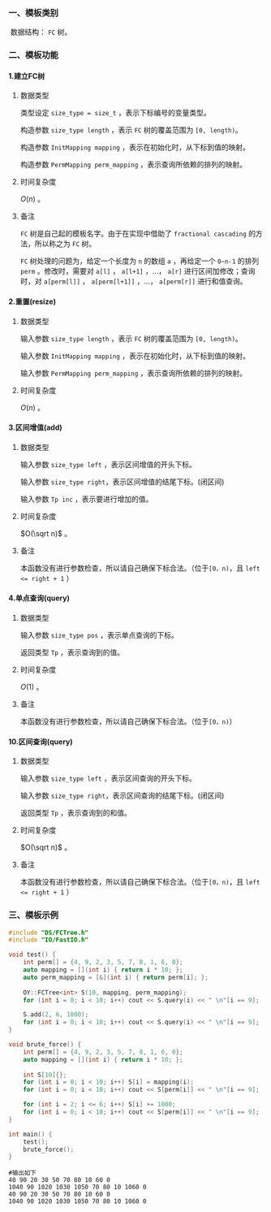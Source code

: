 ### 一、模板类别

​	数据结构： `FC` 树。


### 二、模板功能

#### 1.建立FC树

1. 数据类型

   类型设定 `size_type = size_t` ，表示下标编号的变量类型。

   构造参数 `size_type length` ，表示 `FC` 树的覆盖范围为 `[0, length)`。
   
   构造参数 `InitMapping mapping` ，表示在初始化时，从下标到值的映射。
   
   构造参数 `PermMapping perm_mapping` ，表示查询所依赖的排列的映射。

2. 时间复杂度

    $O(n)$ 。

3. 备注

    `FC` 树是自己起的模板名字。由于在实现中借助了 `fractional cascading` 的方法，所以称之为 `FC` 树。
    
    `FC` 树处理的问题为，给定一个长度为 `n` 的数组 `a` ，再给定一个 `0~n-1` 的排列 `perm` 。修改时，需要对 `a[l]` ， `a[l+1]` ，...， `a[r]` 进行区间加修改；查询时，对 `a[perm[l]]` ， `a[perm[l+1]]` ，...， `a[perm[r]]` 进行和值查询。

#### 2.重置(resize)

1. 数据类型

   输入参数 `size_type length` ，表示 `FC` 树的覆盖范围为 `[0, length)`。
   
   输入参数 `InitMapping mapping` ，表示在初始化时，从下标到值的映射。
   
   输入参数 `PermMapping perm_mapping` ，表示查询所依赖的排列的映射。

2. 时间复杂度

    $O(n)$ 。
   
#### 3.区间增值(add)

1. 数据类型

   输入参数 `size_type left` ，表示区间增值的开头下标。

   输入参数 `size_type right​` ，表示区间增值的结尾下标。(闭区间)

   输入参数 `Tp inc` ，表示要进行增加的值。

2. 时间复杂度

   $O(\sqrt n)$ 。

3. 备注

   本函数没有进行参数检查，所以请自己确保下标合法。（位于`[0，n)`，且 `left <= right + 1` ）

#### 4.单点查询(query)

1. 数据类型

   输入参数 `size_type pos` ，表示单点查询的下标。
   
   返回类型 `Tp` ，表示查询到的值。

2. 时间复杂度

   $O(1)$ 。

3. 备注

   本函数没有进行参数检查，所以请自己确保下标合法。（位于`[0，n)`）

#### 10.区间查询(query)

1. 数据类型

   输入参数 `size_type left​` ，表示区间查询的开头下标。

   输入参数 `size_type right​`，表示区间查询的结尾下标。(闭区间)
   
   返回类型 `Tp` ，表示查询到的和值。

2. 时间复杂度

   $O(\sqrt n)$ 。

3. 备注

   本函数没有进行参数检查，所以请自己确保下标合法。（位于`[0，n)`，且 `left <= right + 1` ）

### 三、模板示例

```c++
#include "DS/FCTree.h"
#include "IO/FastIO.h"

void test() {
    int perm[] = {4, 9, 2, 3, 5, 7, 8, 1, 6, 0};
    auto mapping = [](int i) { return i * 10; };
    auto perm_mapping = [&](int i) { return perm[i]; };
    
    OY::FCTree<int> S(10, mapping, perm_mapping);
    for (int i = 0; i < 10; i++) cout << S.query(i) << " \n"[i == 9];

    S.add(2, 6, 1000);
    for (int i = 0; i < 10; i++) cout << S.query(i) << " \n"[i == 9];
}

void brute_force() {
    int perm[] = {4, 9, 2, 3, 5, 7, 8, 1, 6, 0};
    auto mapping = [](int i) { return i * 10; };
    
    int S[10]{};
    for (int i = 0; i < 10; i++) S[i] = mapping(i);
    for (int i = 0; i < 10; i++) cout << S[perm[i]] << " \n"[i == 9];

    for (int i = 2; i <= 6; i++) S[i] += 1000;
    for (int i = 0; i < 10; i++) cout << S[perm[i]] << " \n"[i == 9];
}

int main() {
    test();
    brute_force();
}
```

```
#输出如下
40 90 20 30 50 70 80 10 60 0
1040 90 1020 1030 1050 70 80 10 1060 0
40 90 20 30 50 70 80 10 60 0
1040 90 1020 1030 1050 70 80 10 1060 0


```

